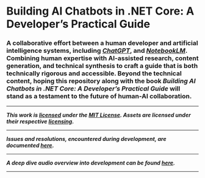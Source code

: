 ﻿# Building AI Chatbots in .NET Core: A Developer’s Practical Guide
### A collaborative effort between a human developer and artificial intelligence systems, including _[ChatGPT](https://openai.com/chatgpt)_, and _[NotebookLM](https://notebooklm.google/)_. Combining human expertise with AI-assisted research, content generation, and technical synthesis to craft a guide that is both technically rigorous and accessible. Beyond the technical content, hoping this repository along with the book _Building AI Chatbots in .NET Core: A Developer’s Practical Guide_ will stand as a testament to the future of human-AI collaboration.

<hr />

**_This work is [licensed](/LICENSE) under the [MIT License](https://opensource.org/licenses/MIT). Assets are licensed under their respective [licensing](/ASSETS-LICENSES.md)._**

<hr />

**_Issues and resolutions, encountered during development, are documented [here](/DEVELOPMENT-ISSUES.md)._**

<hr />

**_A deep dive audio overview into development can be found [here](https://notebooklm.google.com/notebook/0a1c1edb-b6b1-4b90-a646-bb3e94f417cd/audio)._**

<hr />

